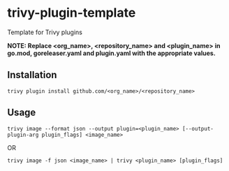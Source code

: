 # trivy-plugin-template
Template for Trivy plugins

**NOTE: Replace <org_name>, <repository_name> and <plugin_name> in go.mod, goreleaser.yaml and plugin.yaml with the appropriate values.**

## Installation
```shell
trivy plugin install github.com/<org_name>/<repository_name>
```

## Usage

```shell
trivy image --format json --output plugin=<plugin_name> [--output-plugin-arg plugin_flags] <image_name>
```

OR

```shell
trivy image -f json <image_name> | trivy <plugin_name> [plugin_flags]
```
